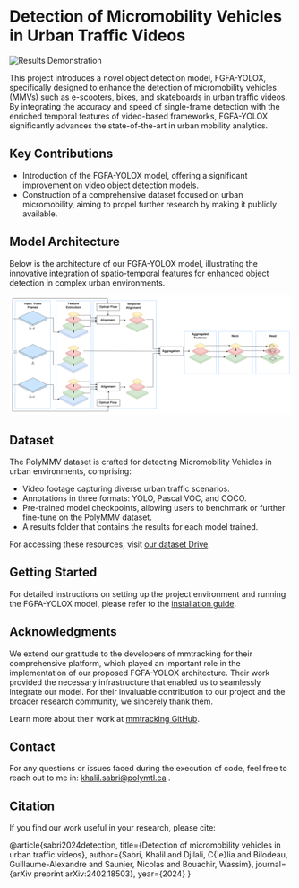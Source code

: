 # Detection of Micromobility Vehicles in Urban Traffic Videos

![Results Demonstration](data/media/video_results_fgfa_yolo.gif)

This project introduces a novel object detection model, FGFA-YOLOX, specifically designed to enhance the detection of micromobility vehicles (MMVs) such as e-scooters, bikes, and skateboards in urban traffic videos. By integrating the accuracy and speed of single-frame detection with the enriched temporal features of video-based frameworks, FGFA-YOLOX significantly advances the state-of-the-art in urban mobility analytics.

## Key Contributions

- Introduction of the FGFA-YOLOX model, offering a significant improvement on video object detection models.
- Construction of a comprehensive dataset focused on urban micromobility, aiming to propel further research by making it publicly available.

## Model Architecture

Below is the architecture of our FGFA-YOLOX model, illustrating the innovative integration of spatio-temporal features for enhanced object detection in complex urban environments.

![FGFA-YOLOX Architecture](data/media/micro_mobility_architecture.png)

## Dataset

The PolyMMV dataset is crafted for detecting Micromobility Vehicles in urban environments, comprising:

- Video footage capturing diverse urban traffic scenarios.
- Annotations in three formats: YOLO, Pascal VOC, and COCO.
- Pre-trained model checkpoints, allowing users to benchmark or further fine-tune on the PolyMMV dataset.
- A results folder that contains the results for each model trained.

For accessing these resources, visit [our dataset Drive](https://drive.google.com/drive/folders/1oluAUC_AjTcsOit1YU_MN0GfCkk20n1n?usp=sharing).


## Getting Started

For detailed instructions on setting up the project environment and running the FGFA-YOLOX model, please refer to the [installation guide](./installation.md).


## Acknowledgments 
We extend our gratitude to the developers of mmtracking for their comprehensive platform, which played an important role in the implementation of our proposed FGFA-YOLOX architecture. Their work provided the necessary infrastructure that enabled us to seamlessly integrate our model. For their invaluable contribution to our project and the broader research community, we sincerely thank them.

Learn more about their work at [mmtracking GitHub](https://github.com/open-mmlab/mmtracking).

## Contact
For any questions or issues faced during the execution of code, feel free to reach out to me in: khalil.sabri@polymtl.ca . 


## Citation

If you find our work useful in your research, please cite:

@article{sabri2024detection,
  title={Detection of micromobility vehicles in urban traffic videos},
  author={Sabri, Khalil and Djilali, C{\'e}lia and Bilodeau, Guillaume-Alexandre and Saunier, Nicolas and Bouachir, Wassim},
  journal={arXiv preprint arXiv:2402.18503},
  year={2024}
}
